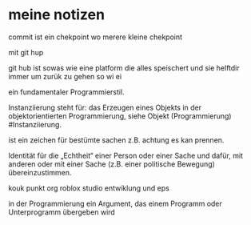 # meine notizen

commit ist ein chekpoint
wo merere kleine chekpoint

mit git hup


git hub ist sowas wie eine platform die alles speischert und sie helftdir immer um zurük zu gehen so wi ei 


ein fundamentaler Programmierstil.

Instanziierung steht für: das Erzeugen eines Objekts in der objektorientierten Programmierung, siehe Objekt (Programmierung) #Instanziierung.

ist ein zeichen für bestümte sachen z.B. achtung es kan prennen.

Identität für die „Echtheit“ einer Person oder einer Sache und dafür, mit anderen oder mit einer Sache (z.B. einer politische Bewegung) übereinzustimmen.

kouk punkt org
roblox studio
entwiklung und eps

 in der Programmierung ein Argument, das einem Programm oder Unterprogramm übergeben wird